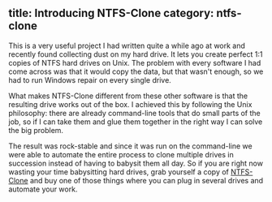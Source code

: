title: Introducing NTFS-Clone
category: ntfs-clone
---

This is  a very  useful project  I had  written quite  a while  ago at work and
recently found collecting dust on my hard drive. It lets you create perfect 1:1
copies of NTFS hard drives on Unix.  The problem with every software I had come
across was  that it would copy the data,  but that wasn't enough,  so we had to
run Windows repair on every single drive.

What makes NTFS-Clone different from these other software is that the resulting
drive works out of the box.  I achieved this by  following the Unix philosophy:
there are already  command-line tools  that do small parts of the job,  so if I
can take  them and  glue them  together in  the right  way I  can solve the big
problem.

The result  was rock-stable  and since it  was run on  the command-line we were
able  to automate  the entire process  to clone multiple  drives in  succession
instead of having to babysit them all day. So if you are right now wasting your
time babysitting hard drives,  grab yourself a copy  of [NTFS-Clone] and buy one
of those things where you can plug in several drives and automate your work.

[NTFS-Clone]: https://gitlab.com/HiPhish/ntfs-clone
